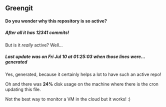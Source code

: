 ## Greengit

#### Do you wonder why this repository is so active?

##### After all it has 12341 commits!

But is it *really* active? Well...

##### Last update was on Fri Jul 10 at 01:25:03 when those lines were... generated

Yes, generated, because it certainly helps a lot to have such an active repo!

Oh and there was **24%** disk usage on the machine
where there is the cron updating this file.

Not the best way to monitor a VM in the cloud but it works! :)

